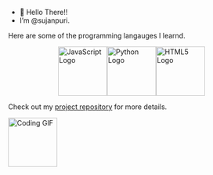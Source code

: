 - 👋 Hello There!!
- I’m @sujanpuri.

Here are some of the programming langauges I learnd.
<div style="display: flex; justify-content: center; align-items: center;">
  <img src="https://upload.wikimedia.org/wikipedia/commons/6/6a/JavaScript-logo.png" alt="JavaScript Logo" width="100" height="100">
  <img src="https://upload.wikimedia.org/wikipedia/commons/c/c3/Python-logo-notext.svg" alt="Python Logo" width="100" height="100">
  <img src="https://upload.wikimedia.org/wikipedia/commons/6/61/HTML5_logo_and_wordmark.svg" alt="HTML5 Logo" width="100" height="100">
</div>

Check out my [project repository](https://github.com/yourusername/yourrepository) for more details.

<img src="https://media.giphy.com/media/26tn33aiTi1jkl6H6/giphy.gif" alt="Coding GIF" height="100">
